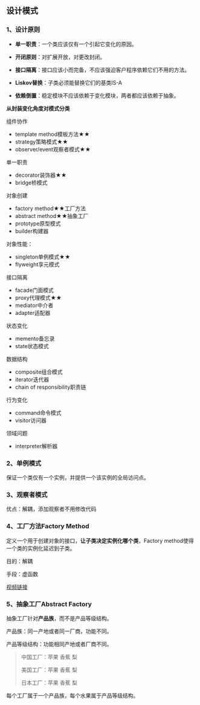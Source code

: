 ## 设计模式

### 1、设计原则

- **单一职责**：一个类应该仅有一个引起它变化的原因。

- **开闭原则**：对扩展开放，对更改封闭。

- **接口隔离**：接口应该小而完备，不应该强迫客户程序依赖它们不用的方法。

- **Liskov替换**：子类必须能替换它们的基类IS-A

- **依赖倒置**：稳定模块不应该依赖于变化模块，两者都应该依赖于抽象。

	

**从封装变化角度对模式分类**

组件协作

- template method模板方法★★
- strategy策略模式★★
- observer/event观察者模式★★

单一职责

- decorator装饰器★★
- bridge桥模式

对象创建

- factory method★★工厂方法
- abstract method★★抽象工厂
- prototype原型模式
- builder构建器

对象性能：

- singleton单例模式★★
- flyweight享元模式

接口隔离

- facade门面模式
- proxy代理模式★★
- mediator中介者
- adapter适配器

状态变化

- memento备忘录
- state状态模式

数据结构

- composite组合模式
- iterator迭代器
- chain of responsibility职责链

行为变化

- command命令模式
- visitor访问器

领域问题

- interpreter解析器

### 2、单例模式

保证一个类仅有一个实例，并提供一个该实例的全局访问点。

### 3、观察者模式

优点：解耦，添加观察者不用修改代码

### 4、工厂方法Factory Method 

定义一个用于创建对象的接口，**让子类决定实例化哪个类**，Factory method使得一个类的实例化延迟到子类。

目的：解耦

手段：虚函数

[视频链接](https://www.bilibili.com/video/BV1kW411P7KS?p=8)

### 5、抽象工厂Abstract Factory

抽象工厂针对**产品族**，而不是产品等级结构。

产品族：同一产地或者同一厂商，功能不同。

产品等级结构：功能相同产地或者厂商不同。

> 中国工厂：苹果 香蕉 梨
>
> 美国工厂：苹果 香蕉 梨
>
> 日本工厂：苹果 香蕉 梨

每个工厂属于一个产品族，每个水果属于产品等级结构。